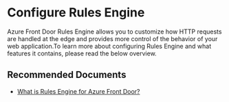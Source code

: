 <properties
    pageTitle="Configure Rules Engine"
    description="Configure Rules Engine"
    service="microsoft.afd"
    resource="afd"
    authors="mdgattuso" 
    ms.author="magattus"
    displayOrder=""
    selfHelpType="generic"
    supportTopicIds="32741675"
    resourceTags=""
    productPesIds="16611"
    cloudEnvironments="public"
	articleId="configure_rules_engine"
	ownershipId="CloudNet_AzureFrontdoor"
/>

# Configure Rules Engine

Azure Front Door Rules Engine allows you to customize how HTTP requests are handled at the edge and provides more control of the behavior of your web application.To learn more about configuring Rules Engine and what features it contains, please read the below overview. 

## **Recommended Documents**

* [What is Rules Engine for Azure Front Door?](https://docs.microsoft.com/azure/frontdoor/front-door-rules-engine)


